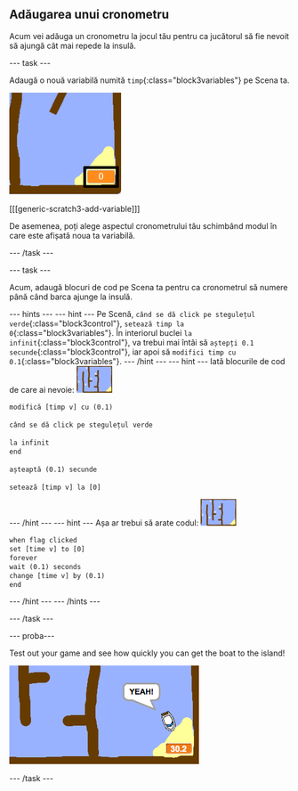 ## Adăugarea unui cronometru

Acum vei adăuga un cronometru la jocul tău pentru ca jucătorul să fie nevoit să ajungă cât mai repede la insulă.

\--- task \---

Adaugă o nouă variabilă numită `timp`{:class="block3variables"} pe Scena ta.

![captură de ecran](images/boat-variable-annotated.png)

[[[generic-scratch3-add-variable]]]

De asemenea, poți alege aspectul cronometrului tău schimbând modul în care este afișată noua ta variabilă.

\--- /task \---

\--- task \---

Acum, adaugă blocuri de cod pe Scena ta pentru ca cronometrul să numere până când barca ajunge la insulă.

\--- hints \--- \--- hint \--- Pe Scenă, `când se dă click pe stegulețul verde`{:class="block3control"}, `setează timp la 0`{:class="block3variables"}. În interiorul buclei `la infinit`{:class="block3control"}, va trebui mai întâi să `aștepți 0.1 secunde`{:class="block3control"}, iar apoi să `modifici timp cu 0.1`{:class="block3variables"}. \--- /hint \--- \--- hint \--- Iată blocurile de cod de care ai nevoie: ![stage](images/stage.png)

```blocks3
modifică [timp v] cu (0.1)

când se dă click pe stegulețul verde

la infinit
end

așteaptă (0.1) secunde

setează [timp v] la [0]
```

\--- /hint \--- \--- hint \--- Așa ar trebui să arate codul: ![stage](images/stage.png)

```blocks3
when flag clicked
set [time v] to [0]
forever
wait (0.1) seconds
change [time v] by (0.1)
end
```

\--- /hint \--- \--- /hints \---

\--- /task \---

\--- proba\---

Test out your game and see how quickly you can get the boat to the island!

![captură de ecran](images/boat-variable-test.png)

\--- /task \---